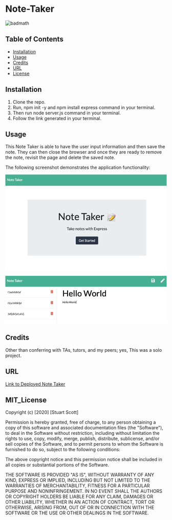 # Note-Taker

![badmath](https://img.shields.io/badge/license-MIT-brightgreen)

## Table of Contents

* [Installation](#installation)
* [Usage](#usage)
* [Credits](#credits)
* [URL](#url)
* [License](#mit_license)

## Installation

1. Clone the repo.
2. Run, npm init -y and npm install express command in your terminal.
3. Then run node server.js command in your terminal.
4. Follow the link generated in your terminal.

## Usage

This Note Taker is able to have the user input information and then save the note. They can then close the browser and once they are ready to remove the note, revisit the page and delete the saved note.

The following screenshot demonstrates the application functionality:

![HomePage demo](./02-Homework/Develop/public/assets/pictures/homepage.png)


![Notes page demo](./02-Homework/Develop/public/assets/pictures/notespage.png)

## Credits

Other than conferring with TAs, tutors, and my peers; yes, This was a solo project.

## URL

[Link to Deployed Note Taker](https://peaceful-fjord-82110.herokuapp.com/)

## MIT_License

Copyright (c) [2020] [Stuart Scott]

Permission is hereby granted, free of charge, to any person obtaining a copy
of this software and associated documentation files (the "Software"), to deal
in the Software without restriction, including without limitation the rights
to use, copy, modify, merge, publish, distribute, sublicense, and/or sell
copies of the Software, and to permit persons to whom the Software is
furnished to do so, subject to the following conditions:

The above copyright notice and this permission notice shall be included in all
copies or substantial portions of the Software.

THE SOFTWARE IS PROVIDED "AS IS", WITHOUT WARRANTY OF ANY KIND, EXPRESS OR
IMPLIED, INCLUDING BUT NOT LIMITED TO THE WARRANTIES OF MERCHANTABILITY,
FITNESS FOR A PARTICULAR PURPOSE AND NONINFRINGEMENT. IN NO EVENT SHALL THE
AUTHORS OR COPYRIGHT HOLDERS BE LIABLE FOR ANY CLAIM, DAMAGES OR OTHER
LIABILITY, WHETHER IN AN ACTION OF CONTRACT, TORT OR OTHERWISE, ARISING FROM,
OUT OF OR IN CONNECTION WITH THE SOFTWARE OR THE USE OR OTHER DEALINGS IN THE
SOFTWARE.
